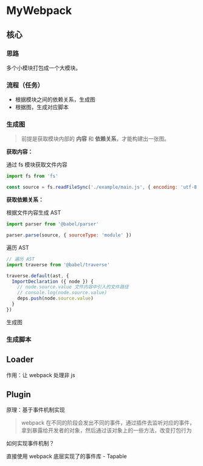 # MyWebpack

## 核心

### 思路

多个小模块打包成一个大模块。

### 流程（任务）

- 根据模块之间的依赖关系，生成图
- 根据图，生成对应脚本

### 生成图

>前提是获取模块内部的 **内容** 和 **依赖关系**，才能构建出一张图。

**获取内容：**

通过 fs 模块获取文件内容

``` js
import fs from 'fs'

const source = fs.readFileSync('./example/main.js', { encoding: 'utf-8' })
```

**获取依赖关系：**

根据文件内容生成 AST

``` js
import parser from '@babel/parser'

parser.parse(source, { sourceType: 'module' })
```

遍历 AST


``` js
// 遍历 AST
import traverse from '@babel/traverse'

traverse.default(ast, {
  ImportDeclaration ({ node }) {
    // node.source.value 文件内容中引入的文件路径
    // console.log(node.source.value)
    deps.push(node.source.value)
  }
})
```

生成图

### 生成脚本


## Loader

作用：让 webpack 处理非 js

## Plugin

原理：基于事件机制实现

>webpack 在不同的阶段会发出不同的事件，通过插件去监听对应的事件，拿到暴露给开发者的对象，然后通过该对象上的一些方法，改变打包行为

如何实现事件机制？

直接使用 webpack 底层实现了的事件库 - Tapable




